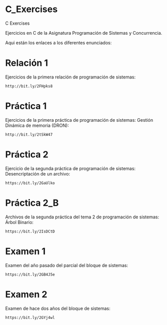 # C_Exercises
C Exercises

Ejercicios en C de la Asignatura Programación de Sistemas y Concurrencia.

Aqui están los enlaces a los diferentes enunciados: 

# Relación 1
Ejercicios de la primera relación de programación de sistemas:

    http://bit.ly/2FHpks8


# Práctica 1
Ejercicios de la primera práctica de programación de sistemas: Gestión Dinámica de memoria (DRON):

    http://bit.ly/2tSkW47

# Práctica 2
Ejercicio de la segunda práctica de programación de sistemas: Desencriptación de un archivo:

    https://bit.ly/2GaUlko

# Práctica 2_B
Archivos de la segunda práctica del tema 2 de programación de sistemas: Árbol Binario:
    
    https://bit.ly/2IsDCtD

# Examen 1
Examen del año pasado del parcial del bloque de sistemas:

    https://bit.ly/2GB4J5e

# Examen 2
Examen de hace dos años del bloque de sistemas:

    https://bit.ly/2GYj4wl
